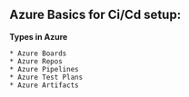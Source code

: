 ## Azure Basics for Ci/Cd setup:

**Types in Azure**
```
* Azure Boards
* Azure Repos
* Azure Pipelines
* Azure Test Plans
* Azure Artifacts
```

